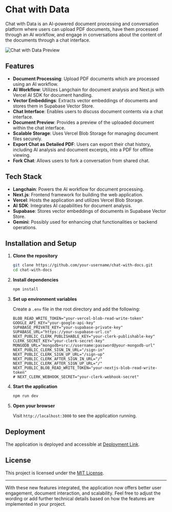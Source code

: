 
# Chat with Data

Chat with Data is an AI-powered document processing and conversation platform where users can upload PDF documents, have them processed through an AI workflow, and engage in conversations about the content of the documents through a chat interface.

![Chat with Data Preview](https://github.com/user-attachments/assets/da78c0b0-de9d-4e57-8662-3d49e43c8875)

## Features

- **Document Processing**: Upload PDF documents which are processed using an AI workflow.
- **AI Workflow**: Utilizes Langchain for document analysis and Next.js with Vercel AI SDK for document handling.
- **Vector Embeddings**: Extracts vector embeddings of documents and stores them in Supabase Vector Store.
- **Chat Interface**: Enables users to discuss document contents via a chat interface.
- **Document Preview**: Provides a preview of the uploaded document within the chat interface.
- **Scalable Storage**: Uses Vercel Blob Storage for managing document files securely.
- **Export Chat as Detailed PDF**: Users can export their chat history, including AI analysis and document excerpts, into a PDF for offline viewing.
- **Fork Chat**: Allows users to fork a conversation from shared chat.

## Tech Stack

- **Langchain**: Powers the AI workflow for document processing.
- **Next.js**: Frontend framework for building the web application.
- **Vercel**: Hosts the application and utilizes Vercel Blob Storage.
- **AI SDK**: Integrates AI capabilities for document analysis.
- **Supabase**: Stores vector embeddings of documents in Supabase Vector Store.
- **Gemini**: Possibly used for enhancing chat functionalities or backend operations.

## Installation and Setup

1. **Clone the repository**

   ```bash
   git clone https://github.com/your-username/chat-with-docs.git
   cd chat-with-docs
   ```

2. **Install dependencies**

   ```bash
   npm install
   ```

3. **Set up environment variables**

   Create a `.env` file in the root directory and add the following:

   ```plaintext
   BLOB_READ_WRITE_TOKEN="your-vercel-blob-read-write-token"
   GOOGLE_API_KEY="your-google-api-key"
   SUPABASE_PRIVATE_KEY="your-supabase-private-key"
   SUPABASE_URL="https://your-supabase-url.co"
   NEXT_PUBLIC_CLERK_PUBLISHABLE_KEY="your-clerk-publishable-key"
   CLERK_SECRET_KEY="your-clerk-secret-key"
   MONGODB_URL="mongodb+srv://username:password@your-mongodb-url"
   NEXT_PUBLIC_CLERK_SIGN_IN_URL="/sign-in"
   NEXT_PUBLIC_CLERK_SIGN_UP_URL="/sign-up"
   NEXT_PUBLIC_CLERK_AFTER_SIGN_IN_URL="/"
   NEXT_PUBLIC_CLERK_AFTER_SIGN_UP_URL="/"
   NEXT_PUBLIC_BLOB_READ_WRITE_TOKEN="your-nextjs-blob-read-write-token"
   # NEXT_CLERK_WEBHOOK_SECRET="your-clerk-webhook-secret"
   ```

4. **Start the application**

   ```bash
   npm run dev
   ```

5. **Open your browser**

   Visit `http://localhost:3000` to see the application running.



## Deployment

The application is deployed and accessible at [Deployment Link](https://chat-with-data-bice.vercel.app/).

## License

This project is licensed under the [MIT License](link-to-license-file).

---

With these new features integrated, the application now offers better user engagement, document interaction, and scalability. Feel free to adjust the wording or add further technical details based on how the features are implemented in your project.
